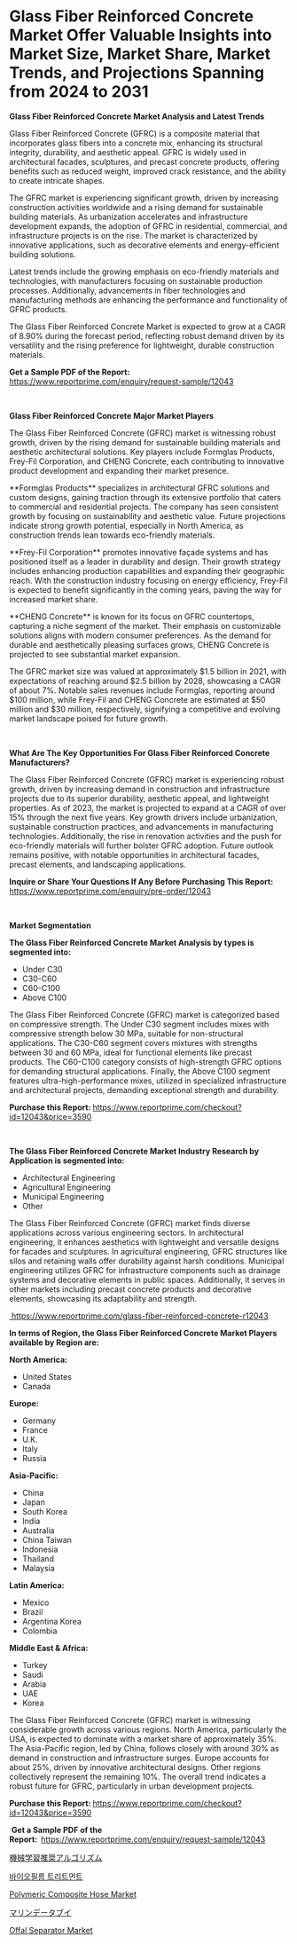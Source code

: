<p><h1>Glass Fiber Reinforced Concrete Market Offer Valuable Insights into Market Size, Market Share, Market Trends, and Projections Spanning from 2024 to 2031</h1></p><p><strong>Glass Fiber Reinforced Concrete Market Analysis and Latest Trends</strong></p>
<p><p>Glass Fiber Reinforced Concrete (GFRC) is a composite material that incorporates glass fibers into a concrete mix, enhancing its structural integrity, durability, and aesthetic appeal. GFRC is widely used in architectural facades, sculptures, and precast concrete products, offering benefits such as reduced weight, improved crack resistance, and the ability to create intricate shapes.</p><p>The GFRC market is experiencing significant growth, driven by increasing construction activities worldwide and a rising demand for sustainable building materials. As urbanization accelerates and infrastructure development expands, the adoption of GFRC in residential, commercial, and infrastructure projects is on the rise. The market is characterized by innovative applications, such as decorative elements and energy-efficient building solutions.</p><p>Latest trends include the growing emphasis on eco-friendly materials and technologies, with manufacturers focusing on sustainable production processes. Additionally, advancements in fiber technologies and manufacturing methods are enhancing the performance and functionality of GFRC products. </p><p>The Glass Fiber Reinforced Concrete Market is expected to grow at a CAGR of 8.90% during the forecast period, reflecting robust demand driven by its versatility and the rising preference for lightweight, durable construction materials.</p></p>
<p><strong>Get a Sample PDF of the Report:&nbsp;</strong> <a href="https://www.reportprime.com/enquiry/request-sample/12043">https://www.reportprime.com/enquiry/request-sample/12043</a></p>
<p>&nbsp;</p>
<p><strong>Glass Fiber Reinforced Concrete Major Market Players</strong></p>
<p><p>The Glass Fiber Reinforced Concrete (GFRC) market is witnessing robust growth, driven by the rising demand for sustainable building materials and aesthetic architectural solutions. Key players include Formglas Products, Frey-Fil Corporation, and CHENG Concrete, each contributing to innovative product development and expanding their market presence.</p><p>**Formglas Products** specializes in architectural GFRC solutions and custom designs, gaining traction through its extensive portfolio that caters to commercial and residential projects. The company has seen consistent growth by focusing on sustainability and aesthetic value. Future projections indicate strong growth potential, especially in North America, as construction trends lean towards eco-friendly materials.</p><p>**Frey-Fil Corporation** promotes innovative façade systems and has positioned itself as a leader in durability and design. Their growth strategy includes enhancing production capabilities and expanding their geographic reach. With the construction industry focusing on energy efficiency, Frey-Fil is expected to benefit significantly in the coming years, paving the way for increased market share.</p><p>**CHENG Concrete** is known for its focus on GFRC countertops, capturing a niche segment of the market. Their emphasis on customizable solutions aligns with modern consumer preferences. As the demand for durable and aesthetically pleasing surfaces grows, CHENG Concrete is projected to see substantial market expansion.</p><p>The GFRC market size was valued at approximately $1.5 billion in 2021, with expectations of reaching around $2.5 billion by 2028, showcasing a CAGR of about 7%. Notable sales revenues include Formglas, reporting around $100 million, while Frey-Fil and CHENG Concrete are estimated at $50 million and $30 million, respectively, signifying a competitive and evolving market landscape poised for future growth.</p></p>
<p>&nbsp;</p>
<p><strong>What Are The Key Opportunities For Glass Fiber Reinforced Concrete Manufacturers?</strong></p>
<p><p>The Glass Fiber Reinforced Concrete (GFRC) market is experiencing robust growth, driven by increasing demand in construction and infrastructure projects due to its superior durability, aesthetic appeal, and lightweight properties. As of 2023, the market is projected to expand at a CAGR of over 15% through the next five years. Key growth drivers include urbanization, sustainable construction practices, and advancements in manufacturing technologies. Additionally, the rise in renovation activities and the push for eco-friendly materials will further bolster GFRC adoption. Future outlook remains positive, with notable opportunities in architectural facades, precast elements, and landscaping applications.</p></p>
<p><strong>Inquire or Share Your Questions If Any Before Purchasing This Report:</strong> <a href="https://www.reportprime.com/enquiry/pre-order/12043">https://www.reportprime.com/enquiry/pre-order/12043</a></p>
<p>&nbsp;</p>
<p><strong>Market Segmentation</strong></p>
<p><strong>The Glass Fiber Reinforced Concrete Market Analysis by types is segmented into:</strong></p>
<p><ul><li>Under C30</li><li>C30-C60</li><li>C60-C100</li><li>Above C100</li></ul></p>
<p><p>The Glass Fiber Reinforced Concrete (GFRC) market is categorized based on compressive strength. The Under C30 segment includes mixes with compressive strength below 30 MPa, suitable for non-structural applications. The C30-C60 segment covers mixtures with strengths between 30 and 60 MPa, ideal for functional elements like precast products. The C60-C100 category consists of high-strength GFRC options for demanding structural applications. Finally, the Above C100 segment features ultra-high-performance mixes, utilized in specialized infrastructure and architectural projects, demanding exceptional strength and durability.</p></p>
<p><strong>Purchase this Report:&nbsp;</strong><a href="https://www.reportprime.com/checkout?id=12043&price=3590">https://www.reportprime.com/checkout?id=12043&price=3590</a></p>
<p>&nbsp;</p>
<p><strong>The Glass Fiber Reinforced Concrete Market Industry Research by Application is segmented into:</strong></p>
<p><ul><li>Architectural Engineering</li><li>Agricultural Engineering</li><li>Municipal Engineering</li><li>Other</li></ul></p>
<p><p>The Glass Fiber Reinforced Concrete (GFRC) market finds diverse applications across various engineering sectors. In architectural engineering, it enhances aesthetics with lightweight and versatile designs for facades and sculptures. In agricultural engineering, GFRC structures like silos and retaining walls offer durability against harsh conditions. Municipal engineering utilizes GFRC for infrastructure components such as drainage systems and decorative elements in public spaces. Additionally, it serves in other markets including precast concrete products and decorative elements, showcasing its adaptability and strength.</p></p>
<p><a href="https://www.reportprime.com/glass-fiber-reinforced-concrete-r12043">&nbsp;https://www.reportprime.com/glass-fiber-reinforced-concrete-r12043</a></p>
<p><strong>In terms of Region, the Glass Fiber Reinforced Concrete Market Players available by Region are:</strong></p>
<p>
    <p> <strong> North America: </strong>
        <ul>
            <li>United States</li>
            <li>Canada</li>
        </ul>
        </p> 
    <p> <strong> Europe: </strong>
        <ul>
            <li>Germany</li>
            <li>France</li>
            <li>U.K.</li>
            <li>Italy</li>
            <li>Russia</li>
        </ul>
        </p> 
    <p> <strong> Asia-Pacific: </strong>
        <ul>
            <li>China</li>
            <li>Japan</li>
            <li>South Korea</li>
            <li>India</li>
            <li>Australia</li>
            <li>China Taiwan</li>
            <li>Indonesia</li>
            <li>Thailand</li>
            <li>Malaysia</li>
        </ul>
        </p> 
    <p> <strong> Latin America: </strong>
        <ul>
            <li>Mexico</li>
            <li>Brazil</li>
            <li>Argentina Korea</li>
            <li>Colombia</li>
        </ul>
        </p> 
    <p> <strong> Middle East & Africa: </strong>
        <ul>
            <li>Turkey</li>
            <li>Saudi</li>
            <li>Arabia</li>
            <li>UAE</li>
            <li>Korea</li>
        </ul>
    </p>
    </p>
<p><p>The Glass Fiber Reinforced Concrete (GFRC) market is witnessing considerable growth across various regions. North America, particularly the USA, is expected to dominate with a market share of approximately 35%. The Asia-Pacific region, led by China, follows closely with around 30% as demand in construction and infrastructure surges. Europe accounts for about 25%, driven by innovative architectural designs. Other regions collectively represent the remaining 10%. The overall trend indicates a robust future for GFRC, particularly in urban development projects.</p></p>
<p><strong>Purchase this Report: </strong><a href="https://www.reportprime.com/checkout?id=12043&price=3590">https://www.reportprime.com/checkout?id=12043&price=3590</a></p>
<p>&nbsp;<strong>Get a Sample PDF of the Report:&nbsp;&nbsp;</strong><a href="https://www.reportprime.com/enquiry/request-sample/12043">https://www.reportprime.com/enquiry/request-sample/12043</a></p>
<p><strong></strong></p>
<p><p><a href="https://medium.com/@adalineconnelly2023/%E6%88%90%E5%8A%9F%E3%81%B8%E3%81%AE%E6%88%A6%E7%95%A5%E7%9A%84%E3%83%AD%E3%83%BC%E3%83%89%E3%83%9E%E3%83%83%E3%83%97-%E3%82%B0%E3%83%AD%E3%83%BC%E3%83%90%E3%83%AB%E3%81%AA%E6%A9%9F%E6%A2%B0%E5%AD%A6%E7%BF%92%E6%8E%A8%E8%96%A6%E3%82%A2%E3%83%AB%E3%82%B4%E3%83%AA%E3%82%BA%E3%83%A0%E5%B8%82%E5%A0%B4%E5%88%86%E6%9E%90-2024%E5%B9%B4-2031%E5%B9%B4-d7ad045da578">機械学習推奨アルゴリズム</a></p><p><a href="https://medium.com/@nargishadi90/%EA%B8%80%EB%A1%9C%EB%B2%8C-%EB%B0%94%EC%9D%B4%EC%98%A4%ED%95%84%EB%A6%84-%EC%B9%98%EB%A3%8C-%EC%8B%9C%EC%9E%A5-%EB%B2%94%EC%9C%84%EC%97%90-%EB%8C%80%ED%95%9C-%EC%8B%AC%EC%B8%B5-%EB%B6%84%EC%84%9D%EA%B3%BC-2024%EB%85%84%EB%B6%80%ED%84%B0-2031%EB%85%84%EA%B9%8C%EC%A7%80-%EC%98%88%EC%83%81%EB%90%98%EB%8A%94-5-1-cagr%EC%9D%98-%EB%B9%A0%EB%A5%B8-%EC%84%B1%EC%9E%A5-313d2bbf68f1">바이오필름 트리트먼트</a></p><p><a href="https://issuu.com/reportprime-2/docs/polymeric-composite-hose-market-siz_d36115ec6de47a">Polymeric Composite Hose Market</a></p><p><a href="https://medium.com/@adalineconnelly2023/%E3%82%B0%E3%83%AD%E3%83%BC%E3%83%90%E3%83%AB%E3%83%9E%E3%83%AA%E3%83%B3%E3%83%80%E3%83%BC%E3%82%BF%E3%83%BC%E3%83%96%E3%82%A4%E5%B8%82%E5%A0%B4%E5%88%86%E6%9E%90-%E4%B8%BB%E8%A6%81%E5%B8%82%E5%A0%B4%E3%83%88%E3%83%AC%E3%83%B3%E3%83%89%E3%81%A8%E5%B0%86%E6%9D%A5%E4%BA%88%E6%B8%AC-2024%E5%B9%B4-2031%E5%B9%B4-46ee2de53a93">マリンデータブイ</a></p><p><a href="https://medium.com/@rosslarkin1962/mapping-the-offal-separator-market-trends-challenges-and-breakthroughs-2024-2031-8be85506552c">Offal Separator Market</a></p></p>